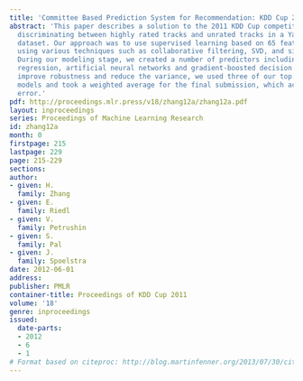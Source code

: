 ```yaml
---
title: 'Committee Based Prediction System for Recommendation: KDD Cup 2011, Track2'
abstract: 'This paper describes a solution to the 2011 KDD Cup competition, Track2:
  discriminating between highly rated tracks and unrated tracks in a Yahoo! Music
  dataset. Our approach was to use supervised learning based on 65 features generated
  using various techniques such as collaborative filtering, SVD, and similarity scoring.
  During our modeling stage, we created a number of predictors including logistic
  regression, artificial neural networks and gradient-boosted decision trees. To further
  improve robustness and reduce the variance, we used three of our top performing
  models and took a weighted average for the final submission, which achieved 4.3768%
  error.'
pdf: http://proceedings.mlr.press/v18/zhang12a/zhang12a.pdf
layout: inproceedings
series: Proceedings of Machine Learning Research
id: zhang12a
month: 0
firstpage: 215
lastpage: 229
page: 215-229
sections: 
author:
- given: H.
  family: Zhang
- given: E.
  family: Riedl
- given: V.
  family: Petrushin
- given: S.
  family: Pal
- given: J.
  family: Spoelstra
date: 2012-06-01
address: 
publisher: PMLR
container-title: Proceedings of KDD Cup 2011
volume: '18'
genre: inproceedings
issued:
  date-parts:
  - 2012
  - 6
  - 1
# Format based on citeproc: http://blog.martinfenner.org/2013/07/30/citeproc-yaml-for-bibliographies/
---
```

